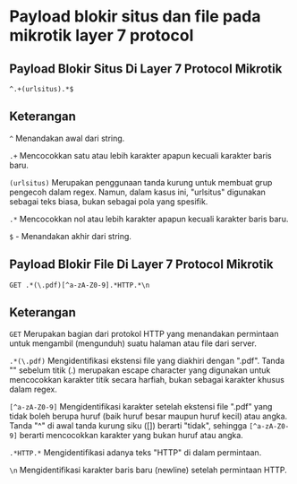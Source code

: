 # Payload blokir situs dan file pada mikrotik layer 7 protocol

## Payload Blokir Situs Di Layer 7 Protocol Mikrotik
`^.+(urlsitus).*$`

## Keterangan

`^` Menandakan awal dari string.

`.+` Mencocokkan satu atau lebih karakter apapun kecuali karakter baris baru.

`(urlsitus)` Merupakan penggunaan tanda kurung untuk membuat grup pengecoh dalam regex. Namun, dalam kasus ini, "urlsitus" digunakan sebagai teks biasa, bukan sebagai pola yang spesifik.

`.*` Mencocokkan nol atau lebih karakter apapun kecuali karakter baris baru.

`$` - Menandakan akhir dari string.



## Payload Blokir File Di Layer 7 Protocol Mikrotik
`GET .*(\.pdf)[^a-zA-Z0-9].*HTTP.*\n`

## Keterangan

`GET` Merupakan bagian dari protokol HTTP yang menandakan permintaan untuk mengambil (mengunduh) suatu halaman atau file dari server.

`.*(\.pdf)`  Mengidentifikasi ekstensi file yang diakhiri dengan ".pdf". Tanda "" sebelum titik (.) merupakan escape character yang digunakan untuk mencocokkan karakter titik secara harfiah, bukan sebagai karakter khusus dalam regex.

`[^a-zA-Z0-9]` Mengidentifikasi karakter setelah ekstensi file ".pdf" yang tidak boleh berupa huruf (baik huruf besar maupun huruf kecil) atau angka. Tanda "^" di awal tanda kurung siku ([]) berarti "tidak", sehingga `[^a-zA-Z0-9]` berarti mencocokkan karakter yang bukan huruf atau angka.

`.*HTTP.*` Mengidentifikasi adanya teks "HTTP" di dalam permintaan.

`\n` Mengidentifikasi karakter baris baru (newline) setelah permintaan HTTP.
